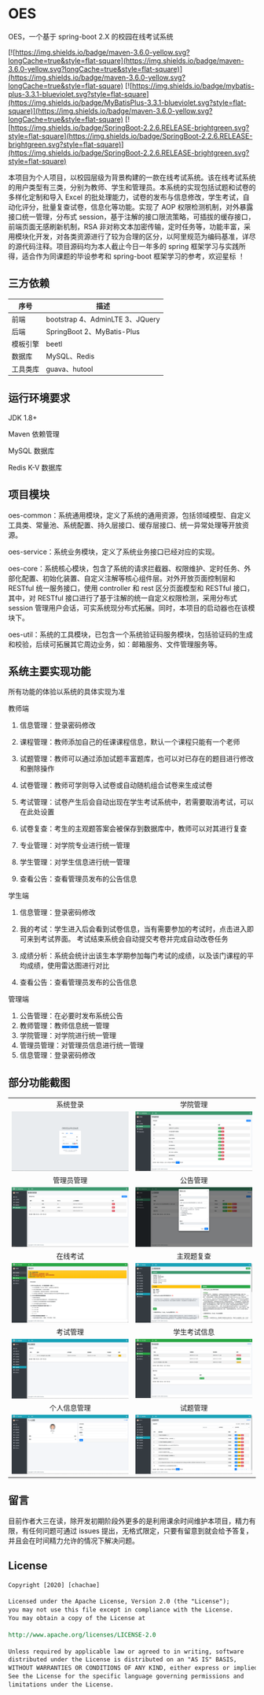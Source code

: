 # OES

OES，一个基于 spring-boot 2.X 的校园在线考试系统

[![https://img.shields.io/badge/maven-3.6.0-yellow.svg?longCache=true&style=flat-square](https://img.shields.io/badge/maven-3.6.0-yellow.svg?longCache=true&style=flat-square)](https://img.shields.io/badge/maven-3.6.0-yellow.svg?longCache=true&style=flat-square) [![https://img.shields.io/badge/mybatis-plus-3.3.1-blueviolet.svg?style=flat-square](https://img.shields.io/badge/MyBatisPlus-3.3.1-blueviolet.svg?style=flat-square)](https://img.shields.io/badge/maven-3.6.0-yellow.svg?longCache=true&style=flat-square) [![https://img.shields.io/badge/SpringBoot-2.2.6.RELEASE-brightgreen.svg?style=flat-square](https://img.shields.io/badge/SpringBoot-2.2.6.RELEASE-brightgreen.svg?style=flat-square)](https://img.shields.io/badge/SpringBoot-2.2.6.RELEASE-brightgreen.svg?style=flat-square) 

本项目为个人项目，以校园层级为背景构建的一款在线考试系统。该在线考试系统的用户类型有三类，分别为教师、学生和管理员。本系统的实现包括试题和试卷的多样化定制和导入 Excel 的批处理能力，试卷的发布与信息修改，学生考试，自动化评分，批量复查试卷，信息化等功能。实现了 AOP 权限检测机制，对外暴露接口统一管理，分布式 session，基于注解的接口限流策略，可插拔的缓存接口，前端页面无感刷新机制，RSA 非对称文本加密传输，定时任务等，功能丰富，采用模块化开发，对各类资源进行了较为合理的区分，以阿里规范为编码基准，详尽的源代码注释。项目源码均为本人截止今日一年多的 spring 框架学习与实践所得，适合作为同课题的毕设参考和 spring-boot 框架学习的参考，欢迎星标 ！

## 三方依赖

| 序号     | 描述                            |
| -------- | ------------------------------- |
| 前端     | bootstrap 4、AdminLTE 3、JQuery |
| 后端     | SpringBoot 2、MyBatis-Plus      |
| 模板引擎 | beetl                           |
| 数据库   | MySQL、Redis                    |
| 工具类库 | guava、hutool                   |

## 运行环境要求

JDK 1.8+

Maven 依赖管理

MySQL 数据库

Redis K-V 数据库

## 项目模块

oes-common：系统通用模块，定义了系统的通用资源，包括领域模型、自定义工具类、常量池、系统配置、持久层接口、缓存层接口、统一异常处理等开放资源。

oes-service：系统业务模块，定义了系统业务接口已经对应的实现。

oes-core：系统核心模块，包含了系统的请求拦截器、权限维护、定时任务、外部化配置、初始化装置、自定义注解等核心组件层。对外开放页面控制层和 RESTful 统一服务接口，使用  controller 和 rest 区分页面模型和 RESTful 接口，其中，对 RESTful 接口进行了基于注解的统一自定义权限检测，采用分布式 session 管理用户会话，可实系统现分布式拓展。同时，本项目的启动器也在该模块下。

oes-util：系统的工具模块，已包含一个系统验证码服务模块，包括验证码的生成和校验，后续可拓展其它周边业务，如：邮箱服务、文件管理服务等。

## 系统主要实现功能

所有功能的体验以系统的具体实现为准

教师端

1. 信息管理：登录密码修改
2. 课程管理：教师添加自己的任课课程信息，默认一个课程只能有一个老师
3. 试题管理：教师可以通过添加试题丰富题库，也可以对已存在的题目进行修改和删除操作

4. 试卷管理：教师可学则导入试卷或自动随机组合试卷来生成试卷

5. 考试管理：试卷产生后会自动出现在学生考试系统中，若需要取消考试，可以在此处设置
6. 试卷复查：考生的主观题答案会被保存到数据库中，教师可以对其进行复查
7. 专业管理：对学院专业进行统一管理
8. 学生管理：对学生信息进行统一管理
9. 查看公告：查看管理员发布的公告信息

学生端

1. 信息管理：登录密码修改

2. 我的考试：学生进入后会看到试卷信息，当有需要参加的考试时，点击进入即可来到考试界面。 考试结束系统会自动提交考卷并完成自动改卷任务

4. 成绩分析：系统会统计出该生本学期参加每门考试的成绩，以及该门课程的平均成绩，使用雷达图进行对比

5. 查看公告：查看管理员发布的公告信息

管理端

1. 公告管理：在必要时发布系统公告
2. 教师管理：教师信息统一管理
3. 学院管理：对学院进行统一管理
4. 管理员管理：对管理员信息进行统一管理
5. 信息管理：登录密码修改

## 部分功能截图

|                                                              |                                                              |
| :----------------------------------------------------------: | :----------------------------------------------------------: |
|                           系统登录                           |                           学院管理                           |
| ![](https://github.com/chachae/OES/raw/master/templates/screenshot/login.png) | ![](https://github.com/chachae/OES/raw/master/templates/screenshot/academy-manager.png) |
|                          管理员管理                          |                           公告管理                           |
| ![](https://github.com/chachae/OES/raw/master/templates/screenshot/admin-manager.png) | ![](https://github.com/chachae/OES/raw/master/templates/screenshot/announce-edit.png) |
|                           在线考试                           |                          主观题复查                          |
| ![](https://github.com/chachae/OES/raw/master/templates/screenshot/examing.png) | ![](https://github.com/chachae/OES/raw/master/templates/screenshot/review-manager.png) |
|                           考试管理                           |                         学生考试信息                         |
| ![](https://github.com/chachae/OES/raw/master/templates/screenshot/exam-manager.png) | ![](https://github.com/chachae/OES/raw/master/templates/screenshot/exam-manager2.png) |
|                         个人信息管理                         |                           试题管理                           |
| ![](https://github.com/chachae/OES/raw/master/templates/screenshot/update-password.png) | ![](https://github.com/chachae/OES/raw/master/templates/screenshot/question-manager.png) |

## 留言

目前作者大三在读，除开发初期阶段外更多的是利用课余时间维护本项目，精力有限，有任何问题可通过 issues 提出，无格式限定，只要有留意到就会给予答复，并且会在时间精力允许的情况下解决问题。

## License

```reStructuredText
Copyright [2020] [chachae]

Licensed under the Apache License, Version 2.0 (the "License");
you may not use this file except in compliance with the License.
You may obtain a copy of the License at

http://www.apache.org/licenses/LICENSE-2.0

Unless required by applicable law or agreed to in writing, software
distributed under the License is distributed on an "AS IS" BASIS,
WITHOUT WARRANTIES OR CONDITIONS OF ANY KIND, either express or implied.
See the License for the specific language governing permissions and
limitations under the License.
```









